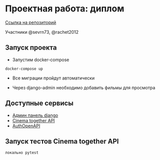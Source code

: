 # Проектная работа: диплом

[Ссылка на репозиторий](https://github.com/sevrn73/graduate_work)

Участники @sevrn73, @rachet2012

## Запуск проекта

- Запустим docker-compose

```
docker-compose up
```

- Все миграции пройдут автоматически

- Через django-admin необходимо добавить фильмы для просмотра

## Доступные сервисы

- [Админ панель django](http://localhost/admin/)
- [Cinema together API](http://localhost/api/openapi)
- [AuthOpenAPI](http://localhost/auth_api/docs/)

## Запуск тестов Cinema together API

```
локально pytest
```
